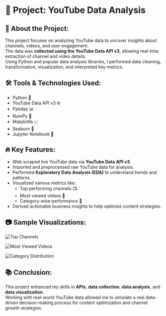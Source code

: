 
# 📌 Project: YouTube Data Analysis

## 📄 About the Project:
This project focuses on analyzing YouTube data to uncover insights about channels, videos, and user engagement.  
The data was **collected using the YouTube Data API v3**, allowing real-time extraction of channel and video details.  
Using Python and popular data analysis libraries, I performed data cleaning, transformation, visualization, and interpreted key metrics.

## 🛠️ Tools & Technologies Used:
- Python 🐍
- YouTube Data API v3 🌐
- Pandas 📊
- NumPy 🔢
- Matplotlib 📈
- Seaborn 🎨
- Jupyter Notebook 📓

## 🔥 Key Features:
- Web scraped live YouTube data via **YouTube Data API v3**.
- Imported and preprocessed raw YouTube data for analysis.
- Performed **Exploratory Data Analysis (EDA)** to understand trends and patterns.
- Visualized various metrics like:
  - Top performing channels 📺
  - Most viewed videos 🎥
  - Category-wise performance 🎯
- Derived actionable business insights to help optimize content strategies.

## 📷 Sample Visualizations:

![Top Channels](https://github.com/user-attachments/assets/ce8eb4b6-3aec-407d-9c01-a3d022bbd5a9)

![Most Viewed Videos](https://github.com/user-attachments/assets/8ae6d42d-7a77-4e9f-829c-515182035d7c)

![Category Distribution](https://github.com/user-attachments/assets/d88de8b4-0246-4eae-925f-870c3c5e3130)

## 📚 Conclusion:
This project enhanced my skills in **APIs**, **data collection**, **data analysis**, and **data visualization**.  
Working with real-world YouTube data allowed me to simulate a real data-driven decision-making process for content optimization and channel growth strategies.

